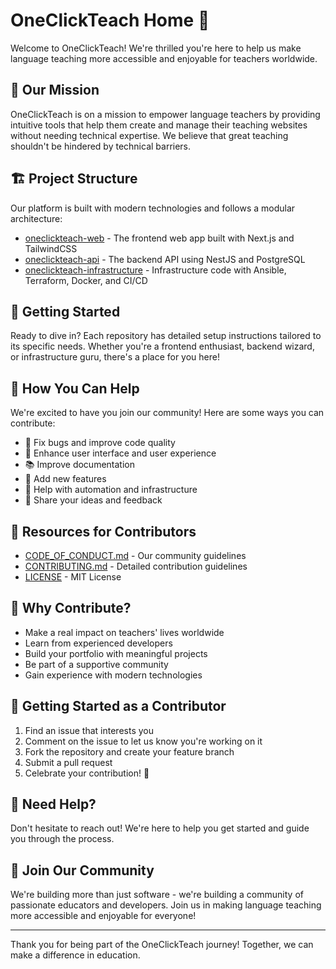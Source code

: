 # OneClickTeach Home 🌟

Welcome to OneClickTeach! We're thrilled you're here to help us make language teaching more accessible and enjoyable for teachers worldwide.

## 🎯 Our Mission

OneClickTeach is on a mission to empower language teachers by providing intuitive tools that help them create and manage their teaching websites without needing technical expertise. We believe that great teaching shouldn't be hindered by technical barriers.

## 🏗️ Project Structure

Our platform is built with modern technologies and follows a modular architecture:

- [oneclickteach-web](https://github.com/oneclickteach/oneclickteach-web) - The frontend web app built with Next.js and TailwindCSS
- [oneclickteach-api](https://github.com/oneclickteach/oneclickteach-api) - The backend API using NestJS and PostgreSQL
- [oneclickteach-infrastructure](https://github.com/oneclickteach/oneclickteach-infrastructure) - Infrastructure code with Ansible, Terraform, Docker, and CI/CD

## 🚀 Getting Started

Ready to dive in? Each repository has detailed setup instructions tailored to its specific needs. Whether you're a frontend enthusiast, backend wizard, or infrastructure guru, there's a place for you here!

## 🤝 How You Can Help

We're excited to have you join our community! Here are some ways you can contribute:

- 🐛 Fix bugs and improve code quality
- 🎨 Enhance user interface and user experience
- 📚 Improve documentation
- 📖 Add new features
- 🤖 Help with automation and infrastructure
- 📢 Share your ideas and feedback

## 📖 Resources for Contributors

- [CODE_OF_CONDUCT.md](./CODE_OF_CONDUCT.md) - Our community guidelines
- [CONTRIBUTING.md](./CONTRIBUTING.md) - Detailed contribution guidelines
- [LICENSE](./LICENSE) - MIT License

## 🎉 Why Contribute?

- Make a real impact on teachers' lives worldwide
- Learn from experienced developers
- Build your portfolio with meaningful projects
- Be part of a supportive community
- Gain experience with modern technologies

## 🤝 Getting Started as a Contributor

1. Find an issue that interests you
2. Comment on the issue to let us know you're working on it
3. Fork the repository and create your feature branch
4. Submit a pull request
5. Celebrate your contribution! 🎉

## 📢 Need Help?

Don't hesitate to reach out! We're here to help you get started and guide you through the process.

## 🌟 Join Our Community

We're building more than just software - we're building a community of passionate educators and developers. Join us in making language teaching more accessible and enjoyable for everyone!

---

Thank you for being part of the OneClickTeach journey! Together, we can make a difference in education.
